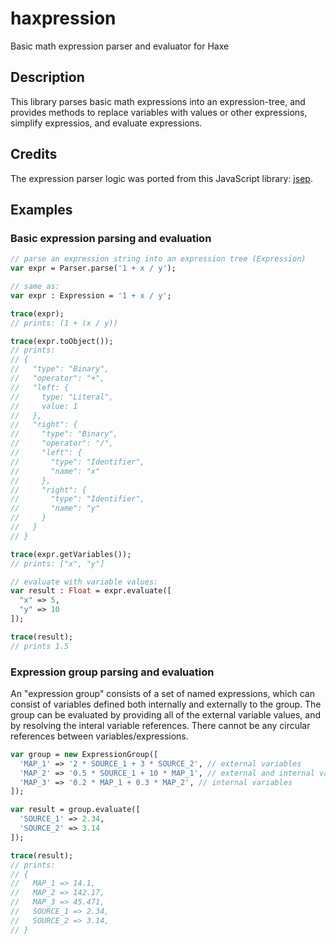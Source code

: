 # haxpression

Basic math expression parser and evaluator for Haxe

## Description

This library parses basic math expressions into an expression-tree, and
provides methods to replace variables with values or other expressions,
simplify expressios, and evaluate expressions.

## Credits

The expression parser logic was ported from this JavaScript library:
[jsep](http://jsep.from.so/).

## Examples

### Basic expression parsing and evaluation

```haxe
// parse an expression string into an expression tree (Expression)
var expr = Parser.parse('1 + x / y');

// same as:
var expr : Expression = '1 + x / y';

trace(expr);
// prints: (1 + (x / y))

trace(expr.toObject());
// prints:
// {
//   "type": "Binary",
//   "operator": "+",
//   "left: {
//     type: "Literal",
//     value: 1
//   },
//   "right": {
//     "type": "Binary",
//     "operator": "/",
//     "left": {
//       "type": "Identifier",
//       "name": "x"
//     },
//     "right": {
//       "type": "Identifier",
//       "name": "y"
//     }
//   }
// }

trace(expr.getVariables());
// prints: ["x", "y"]

// evaluate with variable values:
var result : Float = expr.evaluate([
  "x" => 5,
  "y" => 10
]);

trace(result);
// prints 1.5
```

### Expression group parsing and evaluation

An "expression group" consists of a set of named expressions, which can
consist of variables defined both internally and externally to the
group.  The group can be evaluated by providing all of the external variable
values, and by resolving the interal variable references.  There cannot
be any circular references between variables/expressions.

```haxe
var group = new ExpressionGroup([
  'MAP_1' => '2 * SOURCE_1 + 3 * SOURCE_2', // external variables
  'MAP_2' => '0.5 * SOURCE_1 + 10 * MAP_1', // external and internal variables
  'MAP_3' => '0.2 * MAP_1 + 0.3 * MAP_2', // internal variables
]);

var result = group.evaluate([
  'SOURCE_1' => 2.34,
  'SOURCE_2' => 3.14
]);

trace(result);
// prints:
// {
//   MAP_1 => 14.1,
//   MAP_2 => 142.17,
//   MAP_3 => 45.471,
//   SOURCE_1 => 2.34,
//   SOURCE_2 => 3.14,
// }
```
